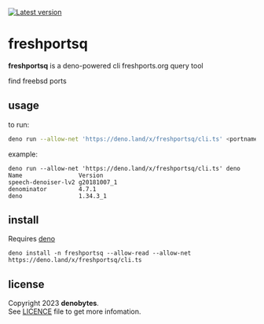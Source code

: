 
[![Latest version](https://deno.land/badge/freshportsq/version)](https://deno.land/x/freshportsq)

# freshportsq

**freshportsq** is a deno-powered cli freshports.org query tool

find freebsd ports

## usage

to run:

```sh
deno run --allow-net 'https://deno.land/x/freshportsq/cli.ts' <portname>
```

example:

```
deno run --allow-net 'https://deno.land/x/freshportsq/cli.ts' deno
Name                Version    
speech-denoiser-lv2 g20181007_1
denominator         4.7.1      
deno                1.34.3_1 
```

## install

Requires [deno](https://deno.land/manual@v1.33.2/getting_started/installation)

```
deno install -n freshportsq --allow-read --allow-net https://deno.land/x/freshportsq/cli.ts
```

## license

Copyright 2023 **denobytes**.\
See [LICENCE](LICENSE) file to get more infomation.

